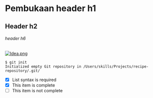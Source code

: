 # Pembukaan header h1
## Header h2 
###### header h6 

[![Idea.png](https://i.postimg.cc/vHcT6NjT/Idea.png)](https://postimg.cc/KRhx6Jmh)

```
$ git init
Initialized empty Git repository in /Users/skills/Projects/recipe-repository/.git/
```

- [x] List syntax is required
- [x] This item is complete
- [ ] This item is not complete
